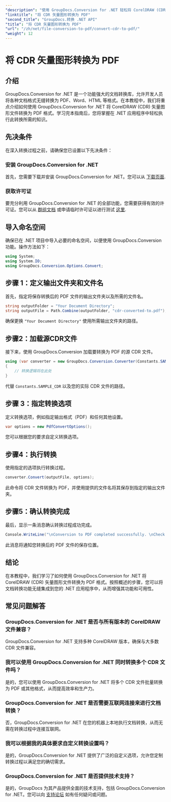 ```yaml
---
"description": "使用 GroupDocs.Conversion for .NET 轻松将 CorelDRAW (CDR) 矢量图形文件转换为 PDF 格式。简化您的文档转换流程。"
"linktitle": "将 CDR 矢量图形转换为 PDF"
"second_title": "GroupDocs.转换 .NET API"
"title": "将 CDR 矢量图形转换为 PDF"
"url": "/zh/net/file-conversion-to-pdf/convert-cdr-to-pdf/"
"weight": 12
---
```


# 将 CDR 矢量图形转换为 PDF

## 介绍
GroupDocs.Conversion for .NET 是一个功能强大的文档转换库，允许开发人员将各种文档格式无缝转换为 PDF、Word、HTML 等格式。在本教程中，我们将重点介绍如何使用 GroupDocs.Conversion for .NET 将 CorelDRAW (CDR) 矢量图形文件转换为 PDF 格式。学习完本指南后，您将掌握在 .NET 应用程序中轻松执行此转换所需的知识。
## 先决条件
在深入转换过程之前，请确保您已设置以下先决条件：
### 安装 GroupDocs.Conversion for .NET
首先，您需要下载并安装 GroupDocs.Conversion for .NET。您可以从 [下载页面](https://releases。groupdocs.com/conversion/net/).
### 获取许可证
要充分利用 GroupDocs.Conversion for .NET 的全部功能，您需要获得有效的许可证。您可以从 [群组文档](https://purchase.groupdocs.com/buy) 或申请临时许可证以进行测试 [这里](https://purchase。groupdocs.com/temporary-license/).

## 导入命名空间
确保已在 .NET 项目中导入必要的命名空间，以便使用 GroupDocs.Conversion 功能。操作方法如下：
```csharp
using System;
using System.IO;
using GroupDocs.Conversion.Options.Convert;
```
## 步骤 1：定义输出文件夹和文件名
首先，指定将保存转换后的 PDF 文件的输出文件夹以及所需的文件名。
```csharp
string outputFolder = "Your Document Directory";
string outputFile = Path.Combine(outputFolder, "cdr-converted-to.pdf");
```
确保更换 `"Your Document Directory"` 使用所需输出文件夹的路径。
## 步骤2：加载源CDR文件
接下来，使用 GroupDocs.Conversion 加载要转换为 PDF 的源 CDR 文件。
```csharp
using (var converter = new GroupDocs.Conversion.Converter(Constants.SAMPLE_CDR))
{
    // 转换逻辑将在此处
}
```
代替 `Constants.SAMPLE_CDR` 以及您的实际 CDR 文件的路径。
## 步骤 3：指定转换选项
定义转换选项，例如指定输出格式（PDF）和任何其他设置。
```csharp
var options = new PdfConvertOptions();
```
您可以根据您的要求自定义转换选项。
## 步骤4：执行转换
使用指定的选项执行转换过程。
```csharp
converter.Convert(outputFile, options);
```
此命令将 CDR 文件转换为 PDF，并使用提供的文件名将其保存到指定的输出文件夹。
## 步骤5：确认转换完成
最后，显示一条消息确认转换过程成功完成。
```csharp
Console.WriteLine("\nConversion to PDF completed successfully. \nCheck output in {0}", outputFolder);
```
此消息将通知您转换后的 PDF 文件的保存位置。

## 结论
在本教程中，我们学习了如何使用 GroupDocs.Conversion for .NET 将 CorelDRAW (CDR) 矢量图形文件转换为 PDF 格式。按照概述的步骤，您可以将文档转换功能无缝集成到您的 .NET 应用程序中，从而增强其功能和可用性。
## 常见问题解答
### GroupDocs.Conversion for .NET 是否与所有版本的 CorelDRAW 文件兼容？
GroupDocs.Conversion for .NET 支持多种 CorelDRAW 版本，确保与大多数 CDR 文件兼容。
### 我可以使用 GroupDocs.Conversion for .NET 同时转换多个 CDR 文件吗？
是的，您可以使用 GroupDocs.Conversion for .NET 将多个 CDR 文件批量转换为 PDF 或其他格式，从而提高效率和生产力。
### GroupDocs.Conversion for .NET 是否需要互联网连接来进行文档转换？
否，GroupDocs.Conversion for .NET 在您的机器上本地执行文档转换，从而无需在转换过程中连接互联网。
### 我可以根据我的具体要求自定义转换设置吗？
是的，GroupDocs.Conversion for .NET 提供了广泛的自定义选项，允许您定制转换过程以满足您的确切需求。
### GroupDocs.Conversion for .NET 是否提供技术支持？
是的，GroupDocs 为其产品提供全面的技术支持，包括 GroupDocs.Conversion for .NET。您可以向 [支持论坛](https://forum.groupdocs.com/c/conversion/11) 如有任何疑问或问题。